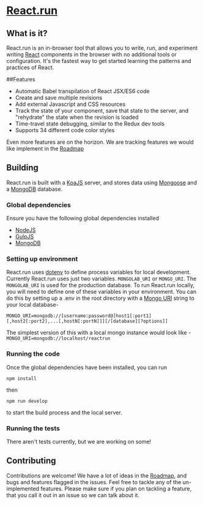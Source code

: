 # [React.run](http://www.react.run)

## What is it?

React.run is an in-browser tool that allows you to write, run, and experiment writing
[React](https://facebook.github.io/react/) components in the browser with no additional tools or configuration. It's the fastest way to get started learning the patterns and practices of React.

##Features

* Automatic Babel transpilation of React JSX/ES6 code
* Create and save multiple revisions
* Add external Javascript and CSS resources
* Track the state of your component, save that state to the server, and "rehydrate" the state when the revision is loaded
* Time-travel state debugging, similar to the Redux dev tools
* Supports 34 different code color styles

Even more features are on the horizon. We are tracking features we would like implement in the [Roadmap](https://github.com/RinconStrategies/react-run/blob/master/roadmap.md)

## Building

React.run is built with a [KoaJS](http://koajs.com/) server, and stores data using [Mongoose](http://mongoosejs.com/) 
and a [MongoDB](https://www.mongodb.org) database. 

### Global dependencies
Ensure you have the following global dependencies installed

* [NodeJS](https://nodejs.org/en/)
* [GulpJS](http://gulpjs.com/)
* [MongoDB](https://www.mongodb.org)

### Setting up environment

React.run uses [dotenv](https://www.npmjs.com/package/dotenv) to define process variables for local development. Currently React.run uses just two variables. ```MONGOLAB_URI```
or ```MONGO_URI```. The ```MONGOLAB_URI``` is used for the production database. To run React.run locally, you will need to define
one of these variables in your environment. You can do this by setting up a .env in the root directory with a
 [Mongo URI](https://docs.mongodb.org/v2.6/reference/connection-string/) string to your local database-

```
MONGO_URI=mongodb://[username:password@]host1[:port1][,host2[:port2],...[,hostN[:portN]]][/[database][?options]]
```

The simplest version of this with a local mongo instance would look like - ```MONGO_URI=mongodb://localhost/reactrun```


### Running the code
Once the global dependencies have been installed, you can run

```npm install```

then

```npm run develop``` 

to start the build process and the local server. 

### Running the tests

There aren't tests currently, but we are working on some!


## Contributing
Contributions are welcome! We have a lot of ideas in the [Roadmap](https://github.com/RinconStrategies/react-run/blob/master/roadmap.md), and bugs and features flagged in the issues. Feel 
free to tackle any of the un-implemented features. Please make sure if you plan on tackling a feature, that you 
call it out in an issue so we can talk about it.

